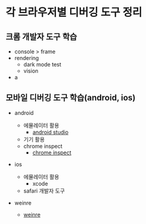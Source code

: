 # 각 브라우저별 디버깅 도구 정리

## 크롬 개발자 도구 학습
- console > frame
- rendering
    - dark mode test
    - vision
- a

## 모바일 디버깅 도구 학습(android, ios)
- android
    - 에뮬레이터 활용
        - [android studio](https://developer.android.com/studio)
    - 기기 활용
    - chrome inspect
        - [chrome inspect](https://developers.google.com/web/tools/chrome-devtools/remote-debugging)

- ios
    - 에뮬레이터 활용
        - xcode
    - safari 개발자 도구

- weinre
    - [weinre](https://people.apache.org/~pmuellr/weinre/docs/latest/Home.html)
